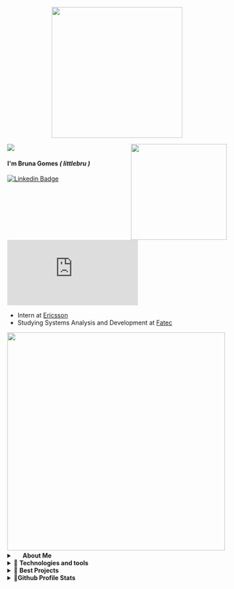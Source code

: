 
<p align="center">
<img align="center" src="https://github.com/littlebru/littlebru/blob/main/images/greetings.png" width="300px">
</p>

<img align="center" src="https://github.com/littlebru/littlebru/blob/main/images/rainbow-line.png">


<img align="right" src="https://github.com/littlebru/littlebru/blob/main/images/totoro-nature.gif" width="220px">

<p align="left">
  <h4>I'm Bruna Gomes <i>( littlebru )</i></h4>
  
  
  [
![Linkedin Badge](https://img.shields.io/badge/LinkedIn-7159c1?style=for-the-badge&logo=linkedin&logoColor=white&link=[thing]https://www.linkedin.com/in/mewmewdevart/)](https://www.linkedin.com/in/bru-gomes)
[![Gmail Badge](https://img.shields.io/badge/Email-7159c1?style=for-the-badge&logo=gmail&logoColor=white&link=[thing]mailto:mewmewdevart@gmail.com)](mailto:brunaclegomes@outlook.com)


  
   - Intern at <a href="https://www.linkedin.com/company/ericsson/mycompany/">Ericsson</a> <br>
   - Studying Systems Analysis and Development at <a href="https://www.linkedin.com/company/fatecsjc/?originalSubdomain=br">Fatec</a>
</p>

<img align="left" src="https://github.com/littlebru/littlebru/blob/main/images/rainbow-bar.png" width="500px">

  <br>
  
  
<details>
  <summary align="left">
    <img src="https://github.com/littlebru/littlebru/blob/main/images/heart-pink.png" width="16.5px">  
    <b>About Me</b>
  </summary> <br>
 
 -  <img src="https://github.com/littlebru/littlebru/blob/main/images/cute-girl.gif" width="20px">   I am very **empathetic**, **creative** and **observer**.
 -  💬 Speaker: I speak Portuguese, English and I know a little Spanish language.
 -  🧠 Studying: Learning DevOps Technologies
 -  ⚡Fun fact: I have random knowledge about many things and I love gifs and colors (I think you've already noticed lol :P) 
</details>

<details>
 <summary align="left">
 💙 <b>Technologies and tools  </b>
  </summary> <br>
 
![Java](https://img.shields.io/badge/-Java-7159c1?style=flat-square&logo=java)
![C#](https://img.shields.io/badge/-.Net%20Core-7159c1?style=flat-square&logo=csharp)
![Nodejs](https://img.shields.io/badge/-Nodejs-7159c1?style=flat-square&logo=Node.js&logoColor=white)
![HTML5](https://img.shields.io/badge/-HTML5-7159c1?style=flat-square&logo=html5&logoColor=white)
![CSS3](https://img.shields.io/badge/-CSS3-7159c1?style=flat-square&logo=css3)
![Bootstrap](https://img.shields.io/badge/-Bootstrap-7159c1?style=flat-square&logo=bootstrap&logoColor=white)
![Microsoft SQL Server](https://img.shields.io/badge/-SQL%20Server-7159c1?style=flat-square&logo=microsoft-sql-server&logoColor=white)<br>
![MongoDB](https://img.shields.io/badge/-MongoDB-7159c1?style=flat-square&logo=mongodb&logoColor=white)
![MySQL](https://img.shields.io/badge/-MySQL-7159c1?style=flat-square&logo=mysql&logoColor=white)
![Docker](https://img.shields.io/badge/-Docker-7159c1?style=flat-square&logo=docker&logoColor=white)
![Oracle Database](https://img.shields.io/badge/Oracle%20Database-7159c1?style=flat-square&logo=oracle&logoColor=white)
![Git](https://img.shields.io/badge/-Git-7159c1?style=flat-square&logo=git&logoColor=white)
![GitHub](https://img.shields.io/badge/-GitHub-7159c1?style=flat-square&logo=github&logoColor=white)

</details>

<details>
  <summary align="left">
 💛 <b>Best Projects</b>
  </summary> <br>
 
  - <a href="https://github.com/littlebru/Realidade_Virtual-VR">✈<b> Airplane Door build simulator </b></a>
  - <a href="https://github.com/littlebru/Estrutura-de-Dados">🎲<b> Data structure - is it worth sorting?</b></a>
  - <a href="https://github.com/littlebru/arome">🍝<b> aröme</b></a>
</details>

<details>
  <summary align="left">
   🖤<b>Github Profile Stats</b>  
  </summary> <br>

  ![Github stats](https://github-readme-stats.vercel.app/api?username=littlebru&show_icons=true&hide_border=true&theme=react)
  [![Top Langs](https://github-readme-stats.vercel.app/api/top-langs/?username=littlebru&layout=compact&theme=react&hide=jupyter%20notebook,html)](https://github.com/littlebru/github-readme-stats)
  
</details>

<!--
![Github stats](https://github-readme-stats.vercel.app/api?username=littlebru&show_icons=true&hide_border=true)
<details>
 <summary align="left"><b>About Me 👩🏽</br></summary>
 
 - ✌️ I am very **empathetic**, **creative** and **observer**. 🕵🏿‍♀️
 - 🎮 Projects: Game creator and developer of [Defenda a Festa de Iemanjá](https://www.gamereporter.com.br/defenda-a-festa-de-iemanja/).
 - 💬 Speaker: I speak Portuguese, Brazilian Sign Language and I know a little English.
 - 🧠 Studying: Learning about **C language, developing some games in C# and JavaScript**.
 - ⚡ Fun fact: I have random knowledge about many things and love to talk about conspiracy theories. 
 - 🏳️‍🌈 Community : I volunteer as a content creator for Social Media for [SampaDiversa](https://www.linkedin.com/company/sampadiversa).
</details>



**littlebru/littlebru** is a ✨ _special_ ✨ repository because its `README.md` (this file) appears on your GitHub profile.

Here are some ideas to get you started:

- 🔭 I’m currently working on ...
- 🌱 I’m currently learning ...
- 👯 I’m looking to collaborate on ...
- 🤔 I’m looking for help with ...
- 💬 Ask me about ...
- 📫 How to reach me: ...
- 😄 Pronouns: ...
- ⚡ Fun fact: ...
-->
